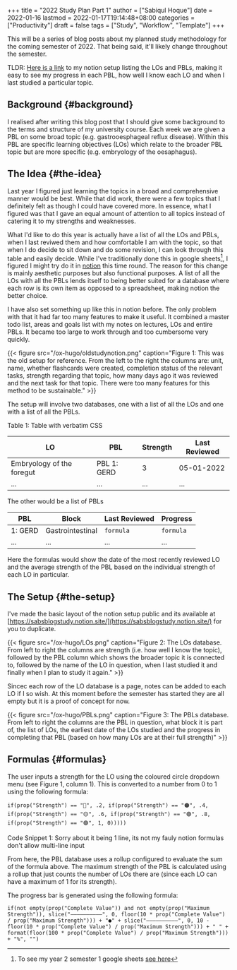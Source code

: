 +++
title = "2022 Study Plan Part 1"
author = ["Sabiqul Hoque"]
date = 2022-01-16
lastmod = 2022-01-17T19:14:48+08:00
categories = ["Productivity"]
draft = false
tags = ["Study", "Workflow", "Template"]
+++

This will be a series of blog posts about my planned study methodology for the coming semester of 2022. That being said, it'll likely change throughout the semester.

TLDR: [Here is a link](https://sabsblogstudy.notion.site/) to my notion setup listing the LOs and PBLs, making it easy to see my progress in each PBL, how well I know each LO and when I last studied a particular topic.


## Background {#background}

I realised after writing this blog post that I should give some background to the terms and structure of my university course. Each week we are given a PBL on some broad topic (e.g. gastrooesphageal reflux disease). Within this PBL are specific learning objectives (LOs) which relate to the broader PBL topic but are more specific (e.g. embryology of the oesaphagus).


## The Idea {#the-idea}

Last year I figured just learning the topics in a broad and comprehensive manner would be best. While that did work, there were a few topics that I definitely felt as though I could have covered more. In essence, what I figured was that I gave an equal amount of attention to all topics instead of catering it to my strengths and weaknesses.

What I'd like to do this year is actually have a list of all the LOs and PBLs, when I last reviwed them and how comfortable I am with the topic, so that when I do decide to sit down and do some revision, I can look through this table and easily decide. While I've traditionally done this in google sheets[^fn:1], I figured I might try do it in [notion](https://www.notion.so/) this time round. The reason for this change is mainly aesthetic purposes but also functional purposes. A list of all the LOs with all the PBLs lends itself to being better suited for a database where each row is its own item as opposed to a spreadsheet, making notion the better choice.

I have also set something up like this in notion before. The only problem with that it had far too many features to make it useful. It combined a master todo list, areas and goals list with my notes on lectures, LOs and entire PBLs. It became too large to work through and too cumbersome very quickly.

<a id="orgd8b2cb2"></a>

{{< figure src="/ox-hugo/oldstudynotion.png" caption="Figure 1: This was the old setup for reference. From the left to the right the columns are: unit, name, whether flashcards were created, completion status of the relevant tasks, strength regarding that topic, how many days ago it was reviewed and the next task for that topic. There were too many features for this method to be sustainable." >}}

The setup will involve two databases, one with a list of all the LOs and one with a list of all the PBLs.

<div class="ox-hugo-table sane-table">
<div></div>
<div class="table-caption">
  <span class="table-number">Table 1</span>:
  Table with verbatim CSS
</div>

| LO                        | PBL         | Strength | Last Reviewed |
|---------------------------|-------------|----------|---------------|
| Embryology of the foregut | PBL 1: GERD | 3        | 05-01-2022    |
| ...                       | ...         | ...      | ...           |

</div>

The other would be a list of PBLs

| PBL     | Block            | Last Reviewed | Progress  |
|---------|------------------|---------------|-----------|
| 1: GERD | Gastrointestinal | `formula`     | `formula` |
| ...     | ...              | ...           | ...       |

Here the formulas would show the date of the most recently reviewed LO and the average strength of the PBL based on the individual strength of each LO in particular.


## The Setup {#the-setup}

I've made the basic layout of the notion setup public and its available at [https://sabsblogstudy.notion.site/](https://sabsblogstudy.notion.site/) for you to duplicate.

<a id="orgc14dfef"></a>

{{< figure src="/ox-hugo/LOs.png" caption="Figure 2: The LOs database. From left to right the columns are strength (i.e. how well I know the topic), followed by the PBL column which shows the broader topic it is connected to, followed by the name of the LO in question, when I last studied it and finally when I plan to study it again." >}}

Sincec each row of the LO database is a page, notes can be added to each LO if I so wish. At this moment before the semester has started they are all empty but it is a proof of concept for now.

<a id="orgb4e83f2"></a>

{{< figure src="/ox-hugo/PBLs.png" caption="Figure 3: The PBLs database. From left to right the columns are the PBL in question, what block it is part of, the list of LOs, the earliest date of the LOs studied and the progress in completing that PBL (based on how many LOs are at their full strength)" >}}


## Formulas {#formulas}

The user inputs a strength for the LO using the coloured circle dropdown menu (see Figure 1, column 1). This is converted to a number from 0 to 1 using the following formula:

```nil
if(prop("Strength") == "🔴", .2, if(prop("Strength") == "🟠", .4, if(prop("Strength") == "🟡", .6, if(prop("Strength") == "🟢", .8, if(prop("Strength") == "🟣", 1, 0)))))
```

<div class="src-block-caption">
  <span class="src-block-number">Code Snippet 1</span>:
  Sorry about it being 1 line, its not my fauly notion formulas don't allow multi-line input
</div>

From here, the PBL database uses a rollup configured to evaluate the sum of the formula above. The maximum strength of the PBL is calculated using a rollup that just counts the number of LOs there are (since each LO can have a maximum of 1 for its strength).

The progress bar is generated using the following formula:

```nil
if(not empty(prop("Complete Value")) and not empty(prop("Maximum Strength")), slice("——————————", 0, floor(10 * prop("Complete Value") / prop("Maximum Strength"))) + "●" + slice("——————————", 0, 10 - floor(10 * prop("Complete Value") / prop("Maximum Strength"))) + " " + format(floor(100 * prop("Complete Value") / prop("Maximum Strength"))) + "%", "")
```

[^fn:1]: To see my year 2 semester 1 google sheets [see here](https://docs.google.com/spreadsheets/d/e/2PACX-1vQa8zHZeeOMM3oRqqtUe1okm5rckCrstfYty510t5Dd%5FKFvItEvVnYallPG1oSiACOCGzguSzVpu9UX/pubhtml#)
